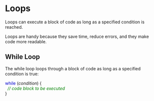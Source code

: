 <b><h1>Loops</h1></b>
Loops can execute a block of code as long as a specified condition is reached.

Loops are handy because they save time, reduce errors, and they make code more readable.

<b><h2>While Loop</h2></b>
The while loop loops through a block of code as long as a specified condition is true:

<span class="javakeywordcolor" style="color:mediumblue">while</span> (<em>condition</em>) {<br><span class="javanumbercolor" style="color:red">
</span>    <i>&nbsp; <span class="commentcolor" style="color:green">// code block to be executed</span></i><br></span><span class="javanumbercolor" style="color:red">
</span>
}
